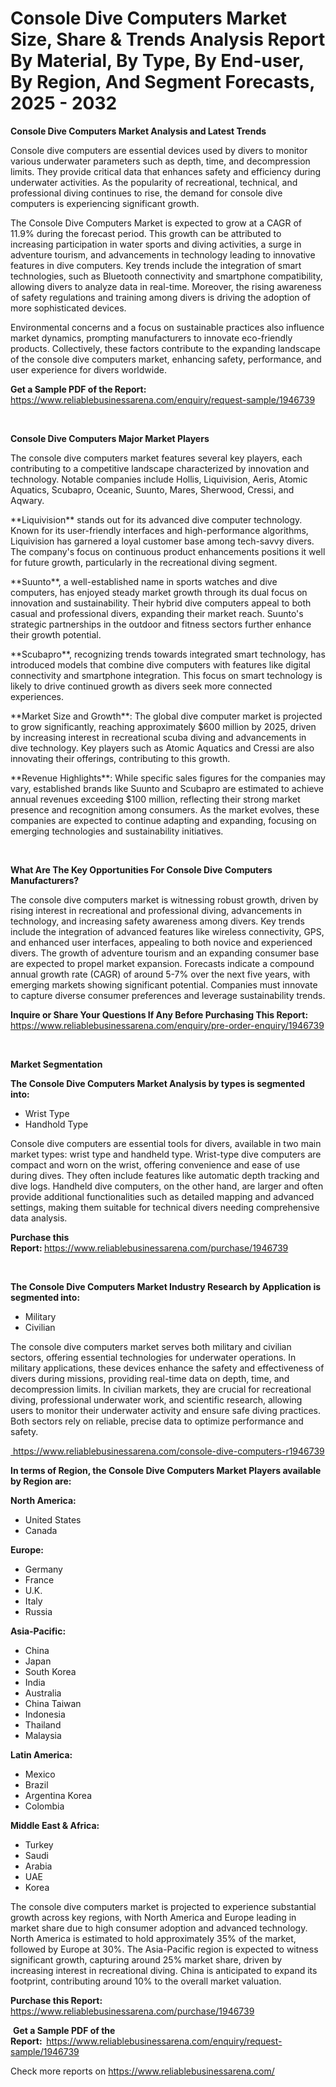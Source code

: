 <p><h1>Console Dive Computers Market Size, Share & Trends Analysis Report By Material, By Type, By End-user, By Region, And Segment Forecasts, 2025 - 2032</h1></p><p><strong>Console Dive Computers Market Analysis and Latest Trends</strong></p>
<p><p>Console dive computers are essential devices used by divers to monitor various underwater parameters such as depth, time, and decompression limits. They provide critical data that enhances safety and efficiency during underwater activities. As the popularity of recreational, technical, and professional diving continues to rise, the demand for console dive computers is experiencing significant growth.</p><p>The Console Dive Computers Market is expected to grow at a CAGR of 11.9% during the forecast period. This growth can be attributed to increasing participation in water sports and diving activities, a surge in adventure tourism, and advancements in technology leading to innovative features in dive computers. Key trends include the integration of smart technologies, such as Bluetooth connectivity and smartphone compatibility, allowing divers to analyze data in real-time. Moreover, the rising awareness of safety regulations and training among divers is driving the adoption of more sophisticated devices. </p><p>Environmental concerns and a focus on sustainable practices also influence market dynamics, prompting manufacturers to innovate eco-friendly products. Collectively, these factors contribute to the expanding landscape of the console dive computers market, enhancing safety, performance, and user experience for divers worldwide.</p></p>
<p><strong>Get a Sample PDF of the Report:&nbsp;</strong> <a href="https://www.reliablebusinessarena.com/enquiry/request-sample/1946739?utm_campaign=2175&utm_medium=2&utm_source=Github&utm_content=ia&utm_term=10042025&utm_id=console-dive-computers">https://www.reliablebusinessarena.com/enquiry/request-sample/1946739</a></p>
<p>&nbsp;</p>
<p><strong>Console Dive Computers Major Market Players</strong></p>
<p><p>The console dive computers market features several key players, each contributing to a competitive landscape characterized by innovation and technology. Notable companies include Hollis, Liquivision, Aeris, Atomic Aquatics, Scubapro, Oceanic, Suunto, Mares, Sherwood, Cressi, and Aqwary.</p><p>**Liquivision** stands out for its advanced dive computer technology. Known for its user-friendly interfaces and high-performance algorithms, Liquivision has garnered a loyal customer base among tech-savvy divers. The company's focus on continuous product enhancements positions it well for future growth, particularly in the recreational diving segment.</p><p>**Suunto**, a well-established name in sports watches and dive computers, has enjoyed steady market growth through its dual focus on innovation and sustainability. Their hybrid dive computers appeal to both casual and professional divers, expanding their market reach. Suunto's strategic partnerships in the outdoor and fitness sectors further enhance their growth potential.</p><p>**Scubapro**, recognizing trends towards integrated smart technology, has introduced models that combine dive computers with features like digital connectivity and smartphone integration. This focus on smart technology is likely to drive continued growth as divers seek more connected experiences.</p><p>**Market Size and Growth**: The global dive computer market is projected to grow significantly, reaching approximately $600 million by 2025, driven by increasing interest in recreational scuba diving and advancements in dive technology. Key players such as Atomic Aquatics and Cressi are also innovating their offerings, contributing to this growth.</p><p>**Revenue Highlights**: While specific sales figures for the companies may vary, established brands like Suunto and Scubapro are estimated to achieve annual revenues exceeding $100 million, reflecting their strong market presence and recognition among consumers. As the market evolves, these companies are expected to continue adapting and expanding, focusing on emerging technologies and sustainability initiatives.</p></p>
<p>&nbsp;</p>
<p><strong>What Are The Key Opportunities For Console Dive Computers Manufacturers?</strong></p>
<p><p>The console dive computers market is witnessing robust growth, driven by rising interest in recreational and professional diving, advancements in technology, and increasing safety awareness among divers. Key trends include the integration of advanced features like wireless connectivity, GPS, and enhanced user interfaces, appealing to both novice and experienced divers. The growth of adventure tourism and an expanding consumer base are expected to propel market expansion. Forecasts indicate a compound annual growth rate (CAGR) of around 5-7% over the next five years, with emerging markets showing significant potential. Companies must innovate to capture diverse consumer preferences and leverage sustainability trends.</p></p>
<p><strong>Inquire or Share Your Questions If Any Before Purchasing This Report:</strong> <a href="https://www.reliablebusinessarena.com/enquiry/pre-order-enquiry/1946739?utm_campaign=2175&utm_medium=2&utm_source=Github&utm_content=ia&utm_term=10042025&utm_id=console-dive-computers">https://www.reliablebusinessarena.com/enquiry/pre-order-enquiry/1946739</a></p>
<p>&nbsp;</p>
<p><strong>Market Segmentation</strong></p>
<p><strong>The Console Dive Computers Market Analysis by types is segmented into:</strong></p>
<p><ul><li>Wrist Type</li><li>Handhold Type</li></ul></p>
<p><p>Console dive computers are essential tools for divers, available in two main market types: wrist type and handheld type. Wrist-type dive computers are compact and worn on the wrist, offering convenience and ease of use during dives. They often include features like automatic depth tracking and dive logs. Handheld dive computers, on the other hand, are larger and often provide additional functionalities such as detailed mapping and advanced settings, making them suitable for technical divers needing comprehensive data analysis.</p></p>
<p><strong>Purchase this Report:&nbsp;</strong><a href="https://www.reliablebusinessarena.com/purchase/1946739?utm_campaign=2175&utm_medium=2&utm_source=Github&utm_content=ia&utm_term=10042025&utm_id=console-dive-computers">https://www.reliablebusinessarena.com/purchase/1946739</a></p>
<p>&nbsp;</p>
<p><strong>The Console Dive Computers Market Industry Research by Application is segmented into:</strong></p>
<p><ul><li>Military</li><li>Civilian</li></ul></p>
<p><p>The console dive computers market serves both military and civilian sectors, offering essential technologies for underwater operations. In military applications, these devices enhance the safety and effectiveness of divers during missions, providing real-time data on depth, time, and decompression limits. In civilian markets, they are crucial for recreational diving, professional underwater work, and scientific research, allowing users to monitor their underwater activity and ensure safe diving practices. Both sectors rely on reliable, precise data to optimize performance and safety.</p></p>
<p><a href="https://www.reliablebusinessarena.com/console-dive-computers-r1946739?utm_campaign=2175&utm_medium=2&utm_source=Github&utm_content=ia&utm_term=10042025&utm_id=console-dive-computers">&nbsp;https://www.reliablebusinessarena.com/console-dive-computers-r1946739</a></p>
<p><strong>In terms of Region, the Console Dive Computers Market Players available by Region are:</strong></p>
<p>
    <p> <strong> North America: </strong>
        <ul>
            <li>United States</li>
            <li>Canada</li>
        </ul>
        </p> 
    <p> <strong> Europe: </strong>
        <ul>
            <li>Germany</li>
            <li>France</li>
            <li>U.K.</li>
            <li>Italy</li>
            <li>Russia</li>
        </ul>
        </p> 
    <p> <strong> Asia-Pacific: </strong>
        <ul>
            <li>China</li>
            <li>Japan</li>
            <li>South Korea</li>
            <li>India</li>
            <li>Australia</li>
            <li>China Taiwan</li>
            <li>Indonesia</li>
            <li>Thailand</li>
            <li>Malaysia</li>
        </ul>
        </p> 
    <p> <strong> Latin America: </strong>
        <ul>
            <li>Mexico</li>
            <li>Brazil</li>
            <li>Argentina Korea</li>
            <li>Colombia</li>
        </ul>
        </p> 
    <p> <strong> Middle East & Africa: </strong>
        <ul>
            <li>Turkey</li>
            <li>Saudi</li>
            <li>Arabia</li>
            <li>UAE</li>
            <li>Korea</li>
        </ul>
    </p>
    </p>
<p><p>The console dive computers market is projected to experience substantial growth across key regions, with North America and Europe leading in market share due to high consumer adoption and advanced technology. North America is estimated to hold approximately 35% of the market, followed by Europe at 30%. The Asia-Pacific region is expected to witness significant growth, capturing around 25% market share, driven by increasing interest in recreational diving. China is anticipated to expand its footprint, contributing around 10% to the overall market valuation.</p></p>
<p><strong>Purchase this Report: </strong><a href="https://www.reliablebusinessarena.com/purchase/1946739?utm_campaign=2175&utm_medium=2&utm_source=Github&utm_content=ia&utm_term=10042025&utm_id=console-dive-computers">https://www.reliablebusinessarena.com/purchase/1946739</a></p>
<p>&nbsp;<strong>Get a Sample PDF of the Report:&nbsp;&nbsp;</strong><a href="https://www.reliablebusinessarena.com/enquiry/request-sample/1946739?utm_campaign=2175&utm_medium=2&utm_source=Github&utm_content=ia&utm_term=10042025&utm_id=console-dive-computers">https://www.reliablebusinessarena.com/enquiry/request-sample/1946739</a></p>
<p><strong></strong></p>
<p>Check more reports on <a href="https://www.reliablebusinessarena.com/?utm_campaign=2175&utm_medium=2&utm_source=Github&utm_content=ia&utm_term=10042025&utm_id=console-dive-computers">https://www.reliablebusinessarena.com/</a></p>